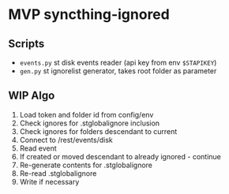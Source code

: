 # MVP syncthing-ignored

## Scripts
- `events.py` st disk events reader (api key from env `$STAPIKEY`)
- `gen.py` st ignorelist generator, takes root folder as parameter

## WIP Algo
1. Load token and folder id from config/env
2. Check ignores for .stglobalignore inclusion
3. Check ignores for folders descendant to current
4. Connect to /rest/events/disk
5. Read event
6. If created or moved descendant to already ignored - continue
7. Re-generate contents for .stglobalignore
8. Re-read .stglobalignore
9. Write if necessary
